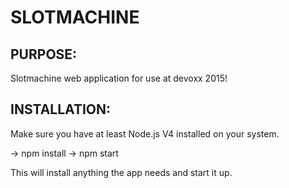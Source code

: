 SLOTMACHINE
===========================================================

PURPOSE:
-----------------------------------------------------------
Slotmachine web application for use at devoxx 2015!

INSTALLATION:
-----------------------------------------------------------
Make sure you have at least Node.js V4 installed on your system.

-> npm install
-> npm start

This will install anything the app needs and start it up.